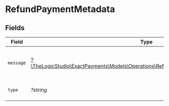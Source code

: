# RefundPaymentMetadata


## Fields

| Field                                                                                                                                                    | Type                                                                                                                                                     | Required                                                                                                                                                 | Description                                                                                                                                              | Example                                                                                                                                                  |
| -------------------------------------------------------------------------------------------------------------------------------------------------------- | -------------------------------------------------------------------------------------------------------------------------------------------------------- | -------------------------------------------------------------------------------------------------------------------------------------------------------- | -------------------------------------------------------------------------------------------------------------------------------------------------------- | -------------------------------------------------------------------------------------------------------------------------------------------------------- |
| `message`                                                                                                                                                | [?\TheLogicStudio\ExactPayments\Models\Operations\RefundPaymentPaymentsResponseMessage](../../models/operations/RefundPaymentPaymentsResponseMessage.md) | :heavy_minus_sign:                                                                                                                                       | Message explaining what type of error it is.                                                                                                             |                                                                                                                                                          |
| `type`                                                                                                                                                   | *?string*                                                                                                                                                | :heavy_minus_sign:                                                                                                                                       | It shows what type it is.                                                                                                                                | api-error                                                                                                                                                |
